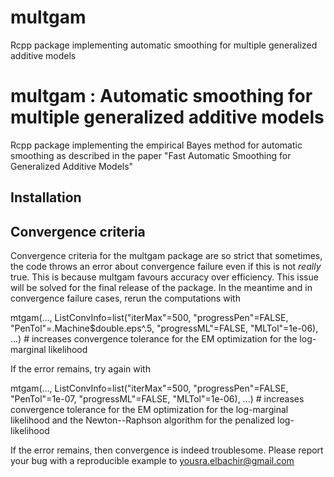 # multgam
Rcpp package implementing automatic smoothing for multiple generalized additive models

# multgam : Automatic smoothing for multiple generalized additive models 
Rcpp package implementing the empirical Bayes method for automatic smoothing as described in the paper "Fast Automatic Smoothing for Generalized Additive Models"

## Installation


## Convergence criteria
Convergence criteria for the multgam package are so strict that sometimes, the code throws an error about convergence failure even if this is not *really* true. This is because multgam favours accuracy over efficiency. This issue will be solved for the final release of the package. In the meantime and in convergence failure cases, rerun the computations with 

mtgam(..., ListConvInfo=list("iterMax"=500, "progressPen"=FALSE, "PenTol"=.Machine$double.eps^.5, "progressML"=FALSE, "MLTol"=1e-06), ...) # increases convergence tolerance for the EM optimization for the log-marginal likelihood

If the error remains, try again with  

mtgam(..., ListConvInfo=list("iterMax"=500, "progressPen"=FALSE, "PenTol"=1e-07, "progressML"=FALSE, "MLTol"=1e-06), ...) # increases convergence tolerance for the EM optimization for the log-marginal likelihood and the Newton--Raphson algorithm for the penalized log-likelihood

If the error remains, then convergence is indeed troublesome. Please report your bug with a reproducible example to yousra.elbachir@gmail.com

